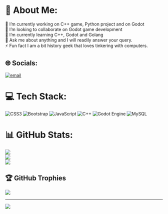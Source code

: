 # 💫 About Me:
🔭 I’m currently working on C++ game, Python project and on Godot<br>👯 I’m looking to collaborate on Godot game development <br>🌱 I’m currently learning C++, Godot and Golang<br>💬 Ask me about anything and I will readily answer your query.<br>⚡ Fun fact I am a bit history geek that loves tinkering with computers.


## 🌐 Socials:
[![email](https://img.shields.io/badge/Email-D14836?logo=gmail&logoColor=white)](mailto:behramakhtar2000@gmail.com) 

# 💻 Tech Stack:
![CSS3](https://img.shields.io/badge/css3-%231572B6.svg?style=for-the-badge&logo=css3&logoColor=white) ![Bootstrap](https://img.shields.io/badge/bootstrap-%238511FA.svg?style=for-the-badge&logo=bootstrap&logoColor=white) ![JavaScript](https://img.shields.io/badge/javascript-%23323330.svg?style=for-the-badge&logo=javascript&logoColor=%23F7DF1E) ![C++](https://img.shields.io/badge/c++-%2300599C.svg?style=for-the-badge&logo=c%2B%2B&logoColor=white) ![Godot Engine](https://img.shields.io/badge/GODOT-%23FFFFFF.svg?style=for-the-badge&logo=godot-engine) ![MySQL](https://img.shields.io/badge/mysql-4479A1.svg?style=for-the-badge&logo=mysql&logoColor=white)
# 📊 GitHub Stats:
![](https://github-readme-stats.vercel.app/api?username=Aatihonora&theme=dark&hide_border=false&include_all_commits=false&count_private=false)<br/>
![](https://github-readme-streak-stats.herokuapp.com/?user=Aatihonora&theme=dark&hide_border=false)<br/>
![](https://github-readme-stats.vercel.app/api/top-langs/?username=Aatihonora&theme=dark&hide_border=false&include_all_commits=false&count_private=false&layout=compact)

## 🏆 GitHub Trophies
![](https://github-profile-trophy.vercel.app/?username=Aatihonora&theme=tokyonight&no-frame=false&no-bg=false&margin-w=4)

---
[![](https://visitcount.itsvg.in/api?id=Aatihonora&icon=0&color=0)](https://visitcount.itsvg.in)
